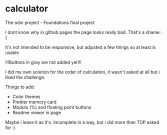 # calculator
The odin project - Foundations final project

I dont know why in github pages the page looks really bad. That's a shame :(

It's not intended to be responsive, but adjusted a few things so at least is usable

!!!Buttons in gray are not added yet!!!

I did my own solution for the order of calculation, it wasn't asked at all but i liked the challenge.

Things to add: 
- Color themes
- Prettier memory card
- Modulo (%) and floating point buttons
- Readme viewer in page

Maybe i leave it as it's. Incomplete in a way, but i did more than TOP asked for :) 
